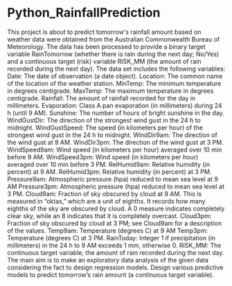 # Python_RainfallPrediction
This project is about to predict tomorrow's rainfall amount based on weather data were obtained from the Australian Commonwealth Bureau of Meteorology.
The data has been processed to provide a binary target variable RainTomorrow (whether there is rain during the next day; No/Yes) and a continuous target (risk) variable RISK_MM (the amount of rain recorded during the next day).
The data set includes the following variables:
Date: The date of observation (a date object).
Location: The common name of the location of the weather station.
MinTemp: The minimum temperature in degrees centigrade.
MaxTemp: The maximum temperature in degrees centigrade.
Rainfall: The amount of rainfall recorded for the day in millimeters. Evaporation: Class A pan evaporation (in millimeters) during 24 h (until 9 AM). Sunshine: The number of hours of bright sunshine in the day.
WindGustDir: The direction of the strongest wind gust in the 24 h to midnight. WindGustSpeed: The speed (in kilometers per hour) of the strongest wind gust in the 24 h to midnight.
WindDir9am: The direction of the wind gust at 9 AM.
WindDir3pm: The direction of the wind gust at 3 PM.
WindSpeed9am: Wind speed (in kilometers per hour) averaged over 10 min before 9 AM. WindSpeed3pm: Wind speed (in kilometers per hour) averaged over 10 min before 3 PM. RelHumid9am: Relative humidity (in percent) at 9 AM.
RelHumid3pm: Relative humidity (in percent) at 3 PM.
Pressure9am: Atmospheric pressure (hpa) reduced to mean sea level at 9 AM
Pressure3pm: Atmospheric pressure (hpa) reduced to mean sea level at 3 PM.
Cloud9am: Fraction of sky obscured by cloud at 9 AM. This is measured in ”oktas,” which are a unit of eighths. It records how many eighths of the sky are obscured by cloud. A 0 measure indicates completely clear sky, while an 8 indicates that it is completely overcast.
Cloud3pm: Fraction of sky obscured by cloud at 3 PM; see Cloud9am for a description of the values.
Temp9am: Temperature (degrees C) at 9 AM
Temp3pm: Temperature (degrees C) at 3 PM.
RainToday: Integer 1 if precipitation (in millimeters) in the 24 h to 9 AM exceeds 1 mm, otherwise 0.
RISK_MM: The continuous target variable; the amount of rain recorded during the next day.
The main aim is to make an exploratory data analysis of the given data considering the fact to design regression models.
Design various predictive models to predict tomorrow’s rain amount (a continuous target variable).
